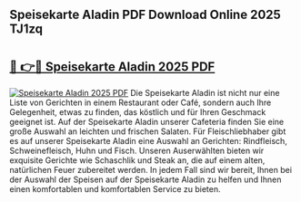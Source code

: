 ## Speisekarte Aladin PDF Download Online 2025 TJ1zq

# <h2><a href="http://gccg0m.nevu.top/?p=Speisekarte+Aladin">🔗 👉🔴 Speisekarte Aladin 2025 PDF</a></h2>

[![Speisekarte Aladin 2025 PDF](https://i.imgur.com/dBaPXMq.png)](http://gccg0m.nevu.top/?p=Speisekarte+Aladin)
Die Speisekarte Aladin ist nicht nur eine Liste von Gerichten in einem Restaurant oder Café, sondern auch Ihre Gelegenheit, etwas zu finden, das köstlich und für Ihren Geschmack geeignet ist. Auf der Speisekarte Aladin unserer Cafeteria finden Sie eine große Auswahl an leichten und frischen Salaten. Für Fleischliebhaber gibt es auf unserer Speisekarte Aladin eine Auswahl an Gerichten: Rindfleisch, Schweinefleisch, Huhn und Fisch. Unseren Auserwählten bieten wir exquisite Gerichte wie Schaschlik und Steak an, die auf einem alten, natürlichen Feuer zubereitet werden. In jedem Fall sind wir bereit, Ihnen bei der Auswahl der Speisen auf der Speisekarte Aladin zu helfen und Ihnen einen komfortablen und komfortablen Service zu bieten.
